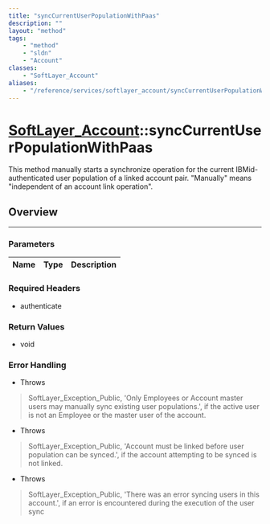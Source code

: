 ```yaml
---
title: "syncCurrentUserPopulationWithPaas"
description: ""
layout: "method"
tags:
    - "method"
    - "sldn"
    - "Account"
classes:
    - "SoftLayer_Account"
aliases:
    - "/reference/services/softlayer_account/syncCurrentUserPopulationWithPaas"
---
```

# [SoftLayer_Account](/reference/services/SoftLayer_Account)::syncCurrentUserPopulationWithPaas


This method manually starts a synchronize operation for the current IBMid-authenticated user population of a linked account pair. "Manually" means "independent of an account link operation". 


## Overview 


-----

### Parameters 
|Name | Type | Description |
| --- | --- | --- |


### Required Headers
* authenticate


### Return Values
* void



### Error Handling

* Throws 

> SoftLayer_Exception_Public, 'Only Employees or Account master users may manually sync existing user populations.', if the active user is not an Employee or the master user of the account. 

* Throws 

> SoftLayer_Exception_Public, 'Account must be linked before user population can be synced.', if the account attempting to be synced is not linked. 

* Throws 

> SoftLayer_Exception_Public, 'There was an error syncing users in this account.', if an error is encountered during the execution of the user sync 



